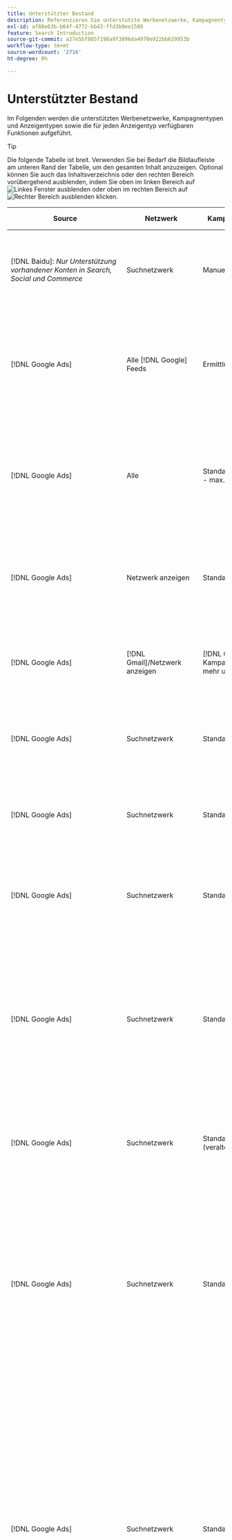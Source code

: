 ```yaml
---
title: Unterstützter Bestand
description: Referenzieren Sie unterstützte Werbenetzwerke, Kampagnentypen und Anzeigentypen.
exl-id: af88e63b-b64f-4772-bb43-ffd3b0ee1589
feature: Search Introduction
source-git-commit: a27e5bf805f198a9f3896da4970e922bb629953b
workflow-type: tm+mt
source-wordcount: '2716'
ht-degree: 0%

---
```


# Unterstützter Bestand

Im Folgenden werden die unterstützten Werbenetzwerke, Kampagnentypen und Anzeigentypen sowie die für jeden Anzeigentyp verfügbaren Funktionen aufgeführt.

>[!TIP]
>
>Die folgende Tabelle ist breit. Verwenden Sie bei Bedarf die Bildlaufleiste am unteren Rand der Tabelle, um den gesamten Inhalt anzuzeigen. Optional können Sie auch das Inhaltsverzeichnis oder den rechten Bereich vorübergehend ausblenden, indem Sie oben im linken Bereich auf ![Linkes Fenster ausblenden](/help/search-social-commerce/assets/hide-left-pane.png "Linkes Fenster ausblenden") oder oben im rechten Bereich auf ![Rechter Bereich ausblenden](/help/search-social-commerce/assets/hide-right-pane.png "Rechter Bereich ausblenden") klicken.

| Source | Netzwerk | Kampagnentyp | Anzeigentyp | Synchronisieren und Anzeigen | Erstellen/Bearbeiten | track[^1] | Optimieren | Bericht[^2] | Adobe Analytics-Support[^3] |
|----|----|----|----|----|----|----|----|----|----|
| [!DNL Baidu]: *Nur Unterstützung vorhandener Konten in Search, Social und Commerce* | Suchnetzwerk | Manuell | Text | Automatisch über API | Verwenden von [Kampagnenverwaltungsansichten](/help/search-social-commerce/campaign-management/campaigns/campaign-management-options.md) und [Bulksheets](/help/search-social-commerce/campaign-management/bulksheets/bulksheet-about.md) | Ja | Kampagnen mit manueller CPC-Angebotsstrategie nur | Daten auf Anzeigenebene | Analytics-Daten für Search, Social und Commerce<br><br>Daten auf Anzeigenebene von Search, Social und Commerce zu Analytics |
| [!DNL Google Ads] | Alle [!DNL Google] Feeds | Ermittlung | Erkennung (Anzeigen mit einem Bild)<br><br>Erkennen des Karussells (Karussellanzeigen mit mehreren Bildern) | Automatisch über API | — | Ja | In hybriden Portfolios werden nur <br><br>Gebote und Gebotsstrategieziele auf Kampagnenebene zusammen mit Kampagnenbudgets festgelegt, je nach Optimierungstyp. | Daten auf Anzeigenebene | Daten auf Anzeigenebene für Search, Social und Commerce [mithilfe des aktualisierten AMO-ID-Trackingcodes](/help/integrations/analytics/ids.md#amo-id-formats)[^4]<br><br>Daten auf Anzeigenebene von Search, Social und Commerce zu Analytics |
| [!DNL Google Ads] | Alle | Standardleistung - max. | Alle Typen | Automatisch über API | Erstellen/bearbeiten Sie die Kampagne und laden Sie Anzeigen-Assets innerhalb der Kampagneneinstellungen in [!UICONTROL Campaigns] > [!UICONTROL Campaigns]<br><br>Es sind nur die erforderlichen Einstellungen verfügbar. Für optionale Einstellungen und Auflistungsgruppen melden Sie sich beim [!DNL [!DNL Google Ads] Ads]-Editor an. | Ja | In hybriden Portfolios werden nur<br><br>Angebotsstrategieziele auf Kampagnenebene sowie Kampagnenbudgets festgelegt. | Daten auf Kampagnenebene<br><br>Daten für die Auflistung von Gruppen sind nicht verfügbar und das Werbenetzwerk stellt keine Daten auf Anzeigenebene bereit. | Analytics-Daten für Search-, Social- und Commerce-<br><br>Kampagnenebene von Search, Social und Commerce bis Analytics. Erfordert den aktualisierten [AMO ID-Trackingcode](/help/integrations/analytics/ids.md#amo-id-formats). |
| [!DNL Google Ads] | Netzwerk anzeigen | Standardanzeige | Bild | Automatisch über API | URL und Status nur mit [Bulksheets](/help/search-social-commerce/campaign-management/bulksheets/bulksheet-about.md) bearbeiten | Ja, wenn Sie manuell Klick-Tracking-Tags zu Tracking-Vorlagen im Werbenetzwerk hinzufügen | — | Daten auf Anzeigenebene, aber keine Durchsichtsdaten | Analytics-Daten für Search, Social und Commerce<br><br>Daten auf Anzeigenebene von Search, Social und Commerce bis Analytics, jedoch keine Durchsichtsdaten |
| [!DNL Google Ads] | [!DNL Gmail]/Netzwerk anzeigen | [!DNL Gmail] Kampagnen (nicht mehr unterstützt) | [!DNL Gmail] | — | — | — | — | Nur ältere Daten auf Kampagnenebene | Alte Analytics-Daten für Search, Social und Commerce<br><br>Legacy-Daten auf Kampagnenebene von Search, Social und Commerce zu Analytics |
| [!DNL Google Ads] | Suchnetzwerk | Standardsuche | Schreibgeschützt | Automatisch über API | Verwenden von [Kampagnenverwaltungsansichten](/help/search-social-commerce/campaign-management/campaigns/campaign-management-options.md) | Ja, mithilfe des Suffixes und der Tracking-Vorlage auf Kontoebene oder durch manuelles Hinzufügen auf Anzeigenebene im [!DNL [!DNL Google Ads] Ads] Manager | — | Impressionen und Klicks auf Anzeigengruppenebene nur aus dem Anzeigennetzwerk; kein Umsatz | — |
| [!DNL Google Ads] | Suchnetzwerk | Standardsuche | \[Erweitert\] Dynamische Suche Kreativer Typ &quot;Edsa&quot; | Automatisch über API | Verwenden von [Kampagnenverwaltungsansichten](/help/search-social-commerce/campaign-management/campaigns/campaign-management-options.md) und [Bulksheets](/help/search-social-commerce/campaign-management/bulksheets/bulksheet-about.md) | Ja | Ja<br><br>Für Anzeigengruppen, wenn die Kampagne eine Website-Domäne angibt, andernfalls für dynamische Suchziele. | Daten auf Kampagnen- und Anzeigengruppenebene<br><br>Das Anzeigennetzwerk stellt keine Daten auf Anzeigenebene bereit. | Analytics-Daten für Search, Social und Commerce<br><br>Kampagnen- und Anzeigengruppendaten von Search, Social und Commerce zu Analytics |
| [!DNL Google Ads] | Suchnetzwerk | Standardsuche | Erweiterter Text (veraltet im Juni 2022) | Automatisch über API | Löschen Sie diese Option nur mit [Kampagnenverwaltungsansichten](/help/search-social-commerce/campaign-management/campaigns/campaign-management-options.md), [Bulksheets](/help/search-social-commerce/campaign-management/bulksheets/bulksheet-about.md) und [Lagerbestandsverwaltungsfeeds](/help/search-social-commerce/campaign-management/inventory-feeds/inventory-feeds-about.md) | Ja | — | Daten auf Anzeigenebene | Analytics-Daten für Search, Social und Commerce<br><br>Daten auf Anzeigenebene von Search, Social und Commerce zu Analytics |
| [!DNL Google Ads] | Suchnetzwerk | Standardsuche | Responsive Suche | Automatisch über API | Verwenden von [Kampagnenverwaltungsansichten](/help/search-social-commerce/campaign-management/campaigns/campaign-management-options.md), [Bulksheets](/help/search-social-commerce/campaign-management/bulksheets/bulksheet-about.md) und [Lagerbestandsverwaltungsfeeds](/help/search-social-commerce/campaign-management/inventory-feeds/inventory-feeds-about.md) | Ja | Ja | Daten auf Anzeigenebene für alle verfügbaren Anzeigenelemente<br><br><b>Hinweis:</b> [!DNL [!DNL Google Ads] Anzeigen] liefert keine Daten außerhalb der nativen Editoren zu den Textkombinationen, die als Anzeigen angezeigt wurden. Weitere Informationen zur Berichterstellung für die einzelnen Textkombinationen finden Sie in der Dokumentation zu [[!DNL [!DNL Google Ads] Anzeigen]](https://support.google.com/google-ads/answer/7684791). | Analytics-Daten für Search, Social und Commerce<br><br>Daten auf Anzeigenebene von Search, Social und Commerce zu Analytics |
| [!DNL Google Ads] | Suchnetzwerk | Standardsuche (veraltet) | Text | Automatisch über API | Statusänderungen an vorhandenen Anzeigen nur mit [Bulksheets](/help/search-social-commerce/campaign-management/bulksheets/bulksheet-about.md) | Ja | Ja | Daten auf Anzeigenebene | Analytics-Daten für Search, Social und Commerce<br><br>Daten auf Anzeigenebene von Search, Social und Commerce zu Analytics |
| [!DNL Google Ads] | Suchnetzwerk | Standardsuche | <i>Anzeigenerweiterung:</i><br><br>Sitelink (Konto-, Kampagnen- und Anzeigengruppenebene) | Automatisch über API | Verwenden von [Kampagnenverwaltungsansichten](/help/search-social-commerce/campaign-management/campaigns/campaign-management-options.md) und [Bulksheets](/help/search-social-commerce/campaign-management/bulksheets/bulksheet-about.md) | —<br><br>Sitelinks verfügen über das Feld &quot;Tracking-Vorlage&quot;, doch ordnet Search, Social und Commerce Klicks und daraus resultierende Konversionen dem zugehörigen Suchbegriff und nicht dem individuellen Sitelink zu. | - Search, Social und Commerce optimieren den Sitelink nicht. Stattdessen wird der Suchbegriff optimiert, der mit der Anzeige verknüpft ist, in der der Sitelink enthalten ist. | —<br><br>Daten für den zugehörigen Suchbegriff sind verfügbar. In [!DNL Google Ads] können Sie Leistungsdaten auf Sitelink-Ebene auf der Registerkarte [!DNL Campaigns] > [!DNL Ad Extensions] sehen.<br><br>Um zu sehen, welche einzelnen Konversionen durch einen Klick auf einen Sitelink entstanden sind, generieren Sie einen [Transaktionsbericht](/help/search-social-commerce/reports/management/basic-advanced/transaction-report.md). Der Spaltenwert [!UICONTROL Link Type] für einen Sitelink ist <code>sl:&lt;Sitelink-Text></code>, z. B. sl:Siehe Aktuelle Angebote. | Daten für den zugehörigen Suchbegriff nur aus Search, Social &amp; Commerce in Analytics |
| [!DNL Google Ads] | Suchnetzwerk | Standardsuche | <i>Andere Anzeigenerweiterungen:</i><br><br>Callout-Erweiterung<br><br>Standorterweiterung<br><br>Phone-Erweiterung | Automatisch über API | Verwalten Sie Anruf- und Telefonerweiterungen mithilfe von [Kampagnenverwaltungsansichten](/help/search-social-commerce/campaign-management/campaigns/campaign-management-options.md).<br><br>Positionserweiterungen sind nicht verfügbar. Ihre vorhandenen Standorterweiterungszuordnungen werden synchronisiert, können jedoch nur gelöscht werden. | —<br><br>Sitelinks verfügen über das Feld &quot;Tracking-Vorlage&quot;, doch ordnet Search, Social und Commerce Klicks und daraus resultierende Konversionen dem zugehörigen Suchbegriff und nicht dem individuellen Sitelink zu.<br><br>Die anderen Arten von Anzeigenerweiterungen haben keine URL, die verfolgt werden kann, und Search, Social und Commerce können ihnen keine Konversionsdaten zuordnen. | — | —<br><br>[!DNL Google Ads] ordnet die Klicks auf eine Anzeigenerweiterung dem Suchbegriff zu, der mit der Anzeige verknüpft ist, in der die Erweiterung enthalten ist.<br><br>In Search, Social und Commerce sind keine Kosten- oder Klickdaten auf Erweiterungsebene verfügbar. In [!DNL Google Ads] können Sie auf der Registerkarte [!DNL Campaigns] > [!DNL Ad Extensions] Kosten und Klickdaten auf Erweiterungsebene anzeigen.<br><br>Um zu sehen, welche einzelnen Konversionen durch einen Klick auf einen Sitelink entstanden sind, generieren Sie einen [Transaktionsbericht](/help/search-social-commerce/reports/management/basic-advanced/transaction-report.md). Die Spalte &quot;[!UICONTROL Link Type]&quot; für einen Sitelink ist <code>sl:&lt;Sitelink-Text></code>, z. B. sl:Siehe Aktuelle Angebote. | Daten für den zugehörigen Suchbegriff nur aus Search, Social &amp; Commerce in Analytics |
| [!DNL Google Ads] | Shopping-Netzwerk | Standardeinkäufe | Produkt-Shopping (kreativer Typ &quot;Produkt&quot;) | Automatisch über API | Die Anzeigenkopie wird automatisch für Produktgruppen in der Anzeigengruppe generiert. Bearbeiten Sie den Anzeigenstatus nur mit [Bulksheets](/help/search-social-commerce/campaign-management/bulksheets/bulksheet-about.md) und [Inventarverwaltungs-Feeds](/help/search-social-commerce/campaign-management/inventory-feeds/inventory-feeds-about.md)<br><br>Sie können die übergeordneten Kampagnen, Anzeigengruppen und Produktgruppen erstellen und nur ihren Status bearbeiten. Verwenden Sie dazu die Optionen [Kampagnenverwaltungsansichten](/help/search-social-commerce/campaign-management/campaigns/campaign-management-options.md), [Bulksheets](/help/search-social-commerce/campaign-management/bulksheets/bulksheet-about.md) und [Lagerbestandsverwaltungs-Feeds](/help/search-social-commerce/campaign-management/inventory-feeds/inventory-feeds-about.md). | Ja, wenn Sie manuell Klick-Tracking-Tags zu Tracking-Vorlagen im Werbenetzwerk hinzufügen | Ja | Daten auf Kampagnen-, Anzeigengruppen- und Produktgruppenebene [!DNL Google Ads] liefert keine Leistungsdaten auf Anzeigenebene für Einkaufskampagnen. | Analytics-Daten für Search-, Social- und Commerce<br><br>Kampagnen-, Anzeigengruppen- und Produktgruppendaten von Search, Social und Commerce bis Analytics |
| [!DNL Google Ads] | [!DNL YouTube] | Video | Video | Erfordert nur [Opt-in](/help/search-social-commerce/tools/sync-inventory.md); über API<br><br>einfache Anzeigendetails, ohne Miniaturen | — | Ja, wenn Sie manuell Klick-Tracking-Tags zu Tracking-Vorlagen im Werbenetzwerk hinzufügen | Kampagnen mit der [!UICONTROL Maximize Conversions] -Angebotsstrategie nur in hybriden Portfolios<br><br>Das Hybridportfolio darf nur [!DNL YouTube] Kampagnen enthalten. | Daten auf Kampagnen- und Anzeigengruppenebene<br><br>Das Anzeigennetzwerk stellt keine Daten auf Anzeigenebene bereit. | Analytics-Daten für Search, Social und Commerce<br><br>Kampagnen- und Anzeigengruppendaten von Search, Social und Commerce zu Analytics |
| [!DNL Microsoft Advertising] | Alle | Standardleistung - max. | Alle Typen | Automatisch über API | Erstellen/bearbeiten Sie Kampagnen in [!UICONTROL Campaigns] > [!UICONTROL Campaigns]. | Ja | In hybriden Portfolios werden nur<br><br>Angebotsstrategieziele auf Kampagnenebene sowie Kampagnenbudgets festgelegt. | Daten auf Kampagnenebene<br><br>Das Werbenetzwerk stellt keine Daten auf Anzeigenebene bereit. | — |
| [!DNL Microsoft Advertising] | Zielgruppennetzwerk | Audience Campaign-Typen:<br><br>&quot;[!UICONTROL Audience (image)]&quot; und &quot;[!UICONTROL Audience] (Feed)&quot;) | Responsive<br><br>Umfasst nur bildbasierte Anzeigen und Produkt-Feed-basierte Anzeigen für das Zielgruppennetzwerk | Automatisch über API | Verwenden von [Kampagnenverwaltungsansichten](/help/search-social-commerce/campaign-management/campaigns/campaign-management-options.md) und [Bulksheets](/help/search-social-commerce/campaign-management/bulksheets/bulksheet-about.md) | Ja | Verbesserte CPC-Kampagnen (eCPC); Kampagnen mit der [!UICONTROL Maximize Conversions]-Angebotsstrategie in hybriden Portfolios | Daten auf Anzeigenebene | Analytics-Daten für Search, Social und Commerce<br><br>Daten auf Anzeigenebene von Search, Social und Commerce zu Analytics |
| [!DNL Microsoft Advertising] | Zielgruppennetzwerk | [!UICONTROL Audience Video] | Responsive | Automatisch über API | Sie können übergeordnete Kampagnen und Anzeigengruppen mit [Ansichten zur Kampagnenverwaltung](/help/search-social-commerce/campaign-management/campaigns/campaign-management-options.md) erstellen. | Ja | Ja für erweiterte CPC-Kampagnen (eCPC)<br><br>Nicht verfügbar für CPM-Kampagnen | Daten auf Anzeigenebene | Analytics-Daten für Search, Social und Commerce<br><br>Daten auf Anzeigenebene von Search, Social und Commerce zu Analytics |
| [!DNL Microsoft Advertising] | Zielgruppennetzwerk | [!UICONTROL Audience CTV Video] | Responsive | Automatisch über API | Sie können übergeordnete Kampagnen und Anzeigengruppen mit [Ansichten zur Kampagnenverwaltung](/help/search-social-commerce/campaign-management/campaigns/campaign-management-options.md) erstellen. | Ja | Ja für erweiterte CPC-Kampagnen (eCPC)<br><br>Nicht verfügbar für CPM-Kampagnen | Daten auf Anzeigenebene | Analytics-Daten für Search, Social und Commerce<br><br>Daten auf Anzeigenebene von Search, Social und Commerce zu Analytics |
| [!DNL Microsoft Advertising] | Zielgruppennetzwerk | Suche | Erweiterte Textanzeigen mit &quot;[!DNL Prefer Audience Ad Format]&quot; ausgewählt | Automatisch über API | Verwenden von [Kampagnenverwaltungsansichten](/help/search-social-commerce/campaign-management/campaigns/campaign-management-options.md)<br><br>Keine Unterstützung für Bildanzeigen-Erweiterungen | Ja | Ja | Daten auf Anzeigenebene | Analytics-Daten für Search, Social und Commerce<br><br>Daten auf Anzeigenebene von Search, Social und Commerce zu Analytics |
| [!DNL Microsoft Advertising] | Zielgruppen- und Suchnetzwerke | Shopping-Kampagnen für Marken:<br><br>Brand Shopping: Verwendet die Angebotsstrategie [!UICONTROL Manual CPC]<br><br>Markenwerbung: verwendet die Angebotsstrategie [!UICONTROL Cost per Sale] | Produkt | Automatisch über API | Sie können die übergeordnete Kampagne, Anzeigengruppe und Produktgruppen mithilfe von [Ansichten zur Kampagnenverwaltung](/help/search-social-commerce/campaign-management/campaigns/campaign-management-options.md) erstellen. | Ja | Nein | Daten auf Produktgruppenebene | Analytics-Daten für Search, Social und Commerce<br><br>Daten auf Produktgruppenebene von Search, Social und Commerce bis Analytics |
| [!DNL Microsoft Advertising] | [!DNL Microsoft Store] | Store-Anzeige | Produkt | Automatisch über API | Sie können die übergeordnete Kampagne, Anzeigengruppe und Produktgruppen mithilfe von [Ansichten zur Kampagnenverwaltung](/help/search-social-commerce/campaign-management/campaigns/campaign-management-options.md) erstellen. | Ja | Ja für [!UICONTROL Manual CPC] Kampagnen. <br><br> Nicht verfügbar für [!UICONTROL Manual CPA] Kampagnen. | Daten auf Produktgruppenebene | Analytics-Daten für Search, Social und Commerce<br><br>Daten auf Produktgruppenebene von Search, Social und Commerce bis Analytics |
| [!DNL Microsoft Advertising] | Suchnetzwerk | Suche | \[Erweitert\] Dynamische Suche | Automatisch über API | Verwenden von [Kampagnenverwaltungsansichten](/help/search-social-commerce/campaign-management/campaigns/campaign-management-options.md) und [Bulksheets](/help/search-social-commerce/campaign-management/bulksheets/bulksheet-about.md) | Ja | Ja | Daten auf Anzeigenebene | Analytics-Daten für Search, Social und Commerce<br><br>Daten auf Anzeigenebene von Search, Social und Commerce zu Analytics |
| [!DNL Microsoft Advertising] | Suchnetzwerk | Suche | Erweiterter Text (veraltet im Februar 2023) | Automatisch über API | Bearbeitungsstatus für vorhandene Anzeigen nur unter Verwendung von [Ansichten für die Kampagnenverwaltung](/help/search-social-commerce/campaign-management/campaigns/campaign-management-options.md), [Bulksheets](/help/search-social-commerce/campaign-management/bulksheets/bulksheet-about.md) und [Feeds für die Lagerbestandsverwaltung](/help/search-social-commerce/campaign-management/inventory-feeds/inventory-feeds-about.md) | Ja | Ja | Daten auf Anzeigenebene | Analytics-Daten für Search, Social und Commerce<br><br>Daten auf Anzeigenebene von Search, Social und Commerce zu Analytics |
| [!DNL Microsoft Advertising] | Suchnetzwerk | Suche | Multimedia | Automatisch über API | Verwenden von [Kampagnenverwaltungsansichten](/help/search-social-commerce/campaign-management/campaigns/campaign-management-options.md). Bearbeiten Sie die Unterstützung auch für Status und URLs nur in [Bulksheets](/help/search-social-commerce/campaign-management/bulksheets/bulksheet-about.md) | Ja | Ja | Daten auf Anzeigenebene | Analytics-Daten für Search, Social und Commerce<br><br>Daten auf Anzeigenebene von Search, Social und Commerce zu Analytics |
| [!DNL Microsoft Advertising] | Suchnetzwerk | Suche | Responsive Suche | Automatisch über API | Verwenden von [Kampagnenverwaltungsansichten](/help/search-social-commerce/campaign-management/campaigns/campaign-management-options.md), [Bulksheets](/help/search-social-commerce/campaign-management/bulksheets/bulksheet-about.md) und [Lagerbestandsverwaltungsfeeds](/help/search-social-commerce/campaign-management/inventory-feeds/inventory-feeds-about.md) | Ja | Ja | Daten auf Anzeigenebene | Analytics-Daten für Search, Social und Commerce<br><br>Daten auf Anzeigenebene von Search, Social und Commerce zu Analytics |
| [!DNL Microsoft Advertising] | Suchnetzwerk | Suche | Standardtext (2017 nicht mehr unterstützt) | Automatisch über API | Nur mit [Kampagnenverwaltungsansichten](/help/search-social-commerce/campaign-management/campaigns/campaign-management-options.md) und [Bulksheets](/help/search-social-commerce/campaign-management/bulksheets/bulksheet-about.md) bearbeiten | Ja | Ja | Daten auf Anzeigenebene | Analytics-Daten für Search, Social und Commerce<br><br>Daten auf Anzeigenebene von Search, Social und Commerce zu Analytics |
| [!DNL Microsoft Advertising] | Suchnetzwerk | Standardsuche | <i>Anzeigenerweiterung:</i><br><br>Sitelink (Kampagnenebene) | Automatisch über API | Verwenden von [Kampagnenverwaltungsansichten](/help/search-social-commerce/campaign-management/campaigns/campaign-management-options.md) und [Bulksheets](/help/search-social-commerce/campaign-management/bulksheets/bulksheet-about.md) | —<br><br>Sitelinks auf Kampagnenebene haben ein &quot;[!UICONTROL Tracking Template]&quot;-Feld, aber &quot;Suchen&quot;, &quot;Social&quot;und &quot;Commerce&quot;ordnet Klicks und daraus resultierende Konversionen dem zugehörigen Suchbegriff zu, nicht dem individuellen Sitelink. | —<br><br>Suche, Social und Commerce optimieren den Sitelink nicht. Stattdessen wird der Suchbegriff optimiert, der mit der Anzeige verknüpft ist, in der der Sitelink enthalten ist. | —<br><br>Daten für den zugehörigen Suchbegriff sind verfügbar. Verwenden Sie für Leistungsdaten auf Sitelink-Ebene den Anzeigeneditor [!DNL Microsoft Advertising] .<br><br>Um zu sehen, welche einzelnen Konversionen durch einen Klick auf einen Sitelink entstanden sind, generieren Sie einen [Transaktionsbericht](/help/search-social-commerce/reports/management/basic-advanced/transaction-report.md)bericht. Die Spalte &quot;[!UICONTROL Link Type]&quot; für einen Sitelink ist <code>sl:&lt;Sitelink-Text></code>, z. B. sl:Siehe Aktuelle Angebote. | Daten für den zugehörigen Suchbegriff nur aus Search, Social &amp; Commerce in Analytics |
| [!DNL Microsoft Advertising] | Shopping-Netzwerk | Standardeinkauf | Produkt | Automatisch über API | Promotion-Zeilen werden nur mit [Kampagnenverwaltungsansichten](/help/search-social-commerce/campaign-management/campaigns/campaign-management-options.md) und [Bulksheets](/help/search-social-commerce/campaign-management/bulksheets/bulksheet-about.md); Anzeigen werden automatisch generiert. Sie können die übergeordnete Kampagne, Anzeigengruppe und Produktgruppen mithilfe von [Kampagnenverwaltungsansichten](/help/search-social-commerce/campaign-management/campaigns/campaign-management-options.md), [Bulksheets](/help/search-social-commerce/campaign-management/bulksheets/bulksheet-about.md) und [Lagerbestandsverwaltungsfeeds](/help/search-social-commerce/campaign-management/inventory-feeds/inventory-feeds-about.md) erstellen. | Ja, wenn Sie manuell Klick-Tracking-Tags zu Tracking-Vorlagen im Werbenetzwerk hinzufügen | Ja | Daten auf Anzeigenebene<br><br>Um festzustellen, welche individuellen Konversionen durch einen Klick auf eine Shopping-Anzeige entstanden sind, generieren Sie einen [Transaktionsbericht](/help/search-social-commerce/reports/management/basic-advanced/transaction-report.md). Die Spalte [!UICONTROL Link Type] für eine Produktliste lautet `pla:&lt;product ID&gt;`, z. B. pla:8525822. | Analytics-Daten für Search, Social und Commerce<br><br>Daten auf Anzeigenebene von Search, Social und Commerce zu Analytics |
| [!DNL Microsoft Advertising] | Shopping: Smart Shopping | Smart Shopping (Beta-Funktion in Search, Social und Commerce) | Produkt | Automatisch über API standardmäßig, kann aber [abgemeldet](/help/search-social-commerce/tools/sync-inventory.md) werden | — | Ja, wenn Sie manuell Klick-Tracking-Tags zu Tracking-Vorlagen im Werbenetzwerk hinzufügen | Suchkampagnen mit den Angebotsstrategien [!UICONTROL Maximize Conversion Value] und [!UICONTROL tROAS] nur in hybriden Portfolios<br><br>Das Ziel darf nur [!DNL Adobe] -Metriken enthalten und Sie müssen das Hochladen von Search-, Social- und Commerce-Zielen in [!DNL Microsoft Advertising] aktivieren. | Daten auf Anzeigenebene<br><br>Um festzustellen, welche individuellen Konversionen durch einen Klick auf eine Shopping-Anzeige entstanden sind, generieren Sie einen [Transaktionsbericht](/help/search-social-commerce/reports/management/basic-advanced/transaction-report.md). Die Spalte [!UICONTROL Link Type] für eine Produktliste lautet `pla:&lt;product ID&gt;`, z. B. pla:8525822. | Analytics-Daten für Search, Social und Commerce<br><br>Daten auf Anzeigenebene von Search, Social und Commerce zu Analytics |
| [!DNL Naver] | Suchnetzwerk | Webseite | Text | —<br><br>Keine Synchronisierung, aber Sie können die Kontostruktur manuell replizieren und tägliche Traffic-Metriken für die Berichterstellungs- und Konversionszuordnung hochladen<br><br>Siehe &quot;[Implementieren [!DNL Naver] Nur-Tracking-Konten](/help/search-social-commerce/campaign-management/naver-tracking-only-account-implement.md)&quot;. | —<br><br>Sie können die Kontostruktur mithilfe von [Bulksheet-Vorlagen](/help/search-social-commerce/campaign-management/bulksheets/bulksheet-about.md) manuell replizieren/bearbeiten. | Ja, wenn Sie Klick-Tracking-Tags zu den Suchbegriffeinstellungen im Werbenetzwerk hinzufügen | —<br><br>Keine Gebote | Daten auf Anzeigenebene | Analytics-Daten für Search, Social und Commerce, aber nicht umgekehrt |
| [!DNL Pinterest] (Synchronisierungsunterstützung wurde 2022 beendet) | Suchnetzwerk | Traffic-Kampagnen nur mit Suchplatzierungen und Anzeigengruppen mit Keyword-Targeting | Förderbare Nadel | —<br><br>Die bisherigen Kontoinformationen bis zum 21. Juli 2022 sind schreibgeschützt. | — | — | — | Bisherige Impressionen und Klicks auf Anzeigenebene nur aus Pinterest, jedoch ohne Umsatz, die bis zum 21. Juli 2022 synchronisiert wurden. | Analytics-Daten für Search, Social und Commerce, aber nicht umgekehrt |
| [!DNL Yahoo! Display Network] | Netzwerk anzeigen | Anzeige | Banner, responsives Bild | Automatisch über API, aber schreibgeschützt | — | Ja, wenn Sie manuell Klick-Tracking-Tags zu Tracking-Vorlagen im Werbenetzwerk hinzufügen | Kampagnen, bei denen nur [!UICONTROL Manual CPC] Angebotsstrategie verwendet wurde<br><br>Dasselbe Angebot wird auf alle Anzeigen einer Anzeigengruppe angewendet. | Daten auf Anzeigenebene | Analytics-Daten für Search, Social und Commerce<br><br>Daten auf Anzeigenebene von Search, Social und Commerce zu Analytics |
| [!DNL Yahoo! Display Network] | Suchnetzwerk | Suche | Text (lang und kurz) | Automatisch über API | — | Ja, wenn Sie manuell Klick-Tracking-Tags zu Tracking-Vorlagen im Werbenetzwerk hinzufügen | Kampagnen mit manueller CPC-Angebotsstrategie<br><br>Dasselbe Angebot wird auf alle Anzeigen einer Anzeigengruppe angewendet. | Daten auf Anzeigenebene | Analytics-Daten für Search, Social und Commerce<br><br>Daten auf Anzeigenebene von Search, Social und Commerce zu Analytics |
| [!DNL Yahoo! Japan Ads] | Suchnetzwerk | Sponsored Search | Erweiterter Text<br><br>(Nur ältere Anzeigen; im September 2022 nicht mehr unterstützt statt responsiver Suche) | Automatisch über API | Löschen Sie nur mit [Kampagnenverwaltungsansichten](/help/search-social-commerce/campaign-management/campaigns/campaign-management-options.md), [Bulksheets](/help/search-social-commerce/campaign-management/bulksheets/bulksheet-about.md) und [Lagerbestandsverwaltungs-Feeds](/help/search-social-commerce/campaign-management/inventory-feeds/inventory-feeds-about.md) | Ja | Kampagnen, die nur eine [!UICONTROL Manual CPC] -Angebotsstrategie aufweisen | Daten auf Anzeigenebene | Analytics-Daten für Search, Social und Commerce<br><br>Daten auf Anzeigenebene von Search, Social und Commerce zu Analytics |
| [!DNL Yahoo! Japan Ads] | Suchnetzwerk | Sponsored Search | Responsive Suche | Automatisch über API | — | Ja, wenn Sie manuell Klick-Tracking-Tags innerhalb des Werbenetzwerks hinzufügen | Kampagnen, die nur eine [!UICONTROL Manual CPC] -Angebotsstrategie aufweisen | Daten auf Anzeigenebene | Analytics-Daten für Search, Social und Commerce<br><br>Daten auf Anzeigenebene von Search, Social und Commerce zu Analytics |
| [!DNL Yahoo! Japan Ads] | Suchnetzwerk | Sponsored Search | Standardtextanzeigen (2017 nicht mehr unterstützt) | Automatisch über API | Nur mit [Bulksheets](/help/search-social-commerce/campaign-management/bulksheets/bulksheet-about.md) löschen | Ja | Kampagnen, die nur eine [!UICONTROL Manual CPC] -Angebotsstrategie aufweisen | Daten auf Anzeigenebene | Analytics-Daten für Search, Social und Commerce<br><br>Daten auf Anzeigenebene von Search, Social und Commerce zu Analytics |
| [!DNL Yahoo Native] (Synchronisierungsunterstützung wurde 2022 beendet) | Natives Netzwerk | Nativ | Text | —<br><br>Die bisherigen Kontoinformationen bis zum 10. März 2022 sind schreibgeschützt. | — | — | — | —<br><br>Legacy-Daten auf Anzeigenebene, die bis zum 10. März 2022 synchronisiert wurden. | Analytics-Daten für Search, Social und Commerce, aber nicht umgekehrt |
| [!DNL Yandex] | Suchnetzwerk | Suche | Text | Automatisch über API | Verwenden von [Kampagnenverwaltungsansichten](/help/search-social-commerce/campaign-management/campaigns/campaign-management-options.md), [Bulksheets](/help/search-social-commerce/campaign-management/bulksheets/bulksheet-about.md) und [Lagerbestandsverwaltungsfeeds](/help/search-social-commerce/campaign-management/inventory-feeds/inventory-feeds-about.md) | Ja | Kampagnen, die nur eine CPC-Angebotsstrategie aufweisen | Daten auf Anzeigenebene | Analytics-Daten für Search, Social und Commerce<br><br>Daten auf Anzeigenebene von Search, Social und Commerce zu Analytics |
| [!DNL Yandex] | Netzwerk anzeigen | Anzeige/Inhalt | Text | Automatisch über API | Verwenden von [Kampagnenverwaltungsansichten](/help/search-social-commerce/campaign-management/campaigns/campaign-management-options.md), [Bulksheets](/help/search-social-commerce/campaign-management/bulksheets/bulksheet-about.md) und [Lagerbestandsverwaltungsfeeds](/help/search-social-commerce/campaign-management/inventory-feeds/inventory-feeds-about.md) | Ja | Kampagnen, die nur eine CPC-Angebotsstrategie aufweisen | Daten auf Anzeigenebene | Analytics-Daten für Search, Social und Commerce<br><br>Daten auf Anzeigenebene von Search, Social und Commerce zu Analytics |

[^1]: Wenn Sie für die meisten Anzeigennetzwerke und Kampagnentypen die Tracking-Einstellungen &quot;[!UICONTROL EF Redirect]&quot;und &quot;[!UICONTROL Auto Upload]&quot;für eine aktive Kampagne aktivieren (entweder auf Kampagnenebene festgelegt oder aus den Kontoeinstellungen übernommen), erstellt Search, Social und Commerce automatisch Tracking-URLs für die Anzeigengruppenkomponenten und lädt sie jedes Mal, wenn sie mit ihr synchronisiert werden, in das Anzeigennetzwerk hoch. Andernfalls müssen Sie Tracking-URLs generieren und zu den Einstellungen der Konto-, Kampagnen- oder Kampagnenkomponenten hinzufügen. Siehe &quot;[Wann und wie Klick-Tracking-URLs nach Anzeigennetzwerk und -objekt generiert werden](/help/search-social-commerce/tracking/click-tracking-ways-to-generate.md)&quot;.

[^2]: Siehe &quot;Geeignete Portfoliotypen nach Kampagnenangebotsstrategie&quot;im Optimierungshandbuch, das in Search, Social und Commerce verfügbar ist.

[^3]: Erfordert eine Integration mit Adobe Analytics. Siehe &quot;[Überblick über Analytics für Adobe Advertising](https://experienceleague.adobe.com/docs/advertising/integrations/analytics/overview.html)&quot;.

[^4]: [!DNL Analytics] Daten werden mit dem aktualisierten AMO-ID-Tracking-Parameter (beginnend mit `s_kwcid`) an Search, Social und Commerce gesendet, unabhängig vom AMO-ID-Format, das Sie normalerweise für das Konto verwenden. Wenn Sie normalerweise die ältere Version der AMO-ID verwenden, empfehlen wir für das beste Erlebnis ein Upgrade auf das neue AMO-ID-Format. Selbst wenn Ihre Klick-/Kostendaten und Umsatzdaten mit unterschiedlichen AMO-IDs verfolgt werden, werden beide Datensätze vollständig klassifiziert und in derselben Kampagne und demselben Konto aggregiert.
